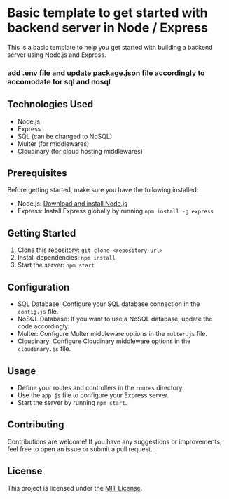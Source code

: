 # Basic template to get started with backend server in Node / Express

This is a basic template to help you get started with building a backend server using Node.js and Express.

### add .env file and update package.json file accordingly to accomodate for sql and nosql

## Technologies Used

- Node.js
- Express
- SQL (can be changed to NoSQL)
- Multer (for middlewares)
- Cloudinary (for cloud hosting middlewares)

## Prerequisites

Before getting started, make sure you have the following installed:

- Node.js: [Download and install Node.js](https://nodejs.org)
- Express: Install Express globally by running `npm install -g express`

## Getting Started

1. Clone this repository: `git clone <repository-url>`
2. Install dependencies: `npm install`
3. Start the server: `npm start`

## Configuration

- SQL Database: Configure your SQL database connection in the `config.js` file.
- NoSQL Database: If you want to use a NoSQL database, update the code accordingly.
- Multer: Configure Multer middleware options in the `multer.js` file.
- Cloudinary: Configure Cloudinary middleware options in the `cloudinary.js` file.

## Usage

- Define your routes and controllers in the `routes` directory.
- Use the `app.js` file to configure your Express server.
- Start the server by running `npm start`.

## Contributing

Contributions are welcome! If you have any suggestions or improvements, feel free to open an issue or submit a pull request.

## License

This project is licensed under the [MIT License](LICENSE).
